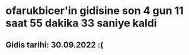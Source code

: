 # ofarukbicer'in gidisine son 4 gun 11 saat 55 dakika 33 saniye kaldi

## Gidis tarihi: 30.09.2022 :(